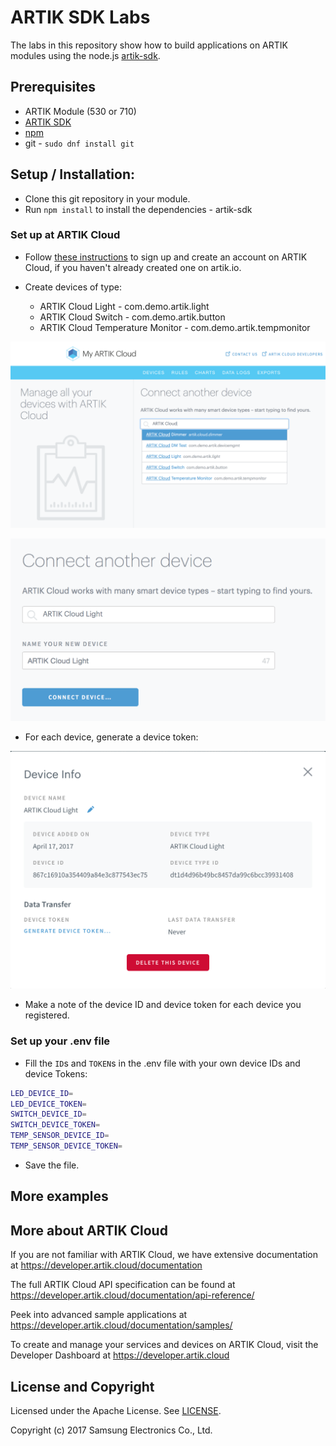 # ARTIK SDK Labs

The labs in this repository show how to build applications on ARTIK modules using the node.js [artik-sdk](https://developer.artik.io/documentation/api/index.html). 

## Prerequisites
* ARTIK Module (530 or 710)
* [ARTIK SDK](https://developer.artik.io/documentation/api/index.html)
* [npm](http://blog.npmjs.org/post/85484771375/how-to-install-npm)
* git - `sudo dnf install git`

## Setup / Installation:

- Clone this git repository in your module.
- Run `npm install` to install the dependencies - artik-sdk

### Set up at ARTIK Cloud

- Follow [these instructions](https://developer.artik.cloud/documentation/tools/web-tools.html#create-an-artik-cloud-account) to sign up and create an account on ARTIK Cloud, if you haven't already created one on artik.io.

- Create devices of type:
  * ARTIK Cloud Light - com.demo.artik.light
  * ARTIK Cloud Switch - com.demo.artik.button
  * ARTIK Cloud Temperature Monitor - com.demo.artik.tempmonitor

![Create Device 1](./img/create_device_1.png)

![Create Device 2](./img/create_device_2.png)


- For each device, generate a device token:

![Generate Device Token](./img/generate_device_token.png)

- Make a note of the device ID and device token for each device you registered.

### Set up your .env file

- Fill the `ID`s and `TOKEN`s in the .env file with your own device IDs and device Tokens:
~~~bash
LED_DEVICE_ID=
LED_DEVICE_TOKEN=
SWITCH_DEVICE_ID=
SWITCH_DEVICE_TOKEN=
TEMP_SENSOR_DEVICE_ID=
TEMP_SENSOR_DEVICE_TOKEN=
~~~

- Save the file.

## More examples


More about ARTIK Cloud
---------------

If you are not familiar with ARTIK Cloud, we have extensive documentation at https://developer.artik.cloud/documentation

The full ARTIK Cloud API specification can be found at https://developer.artik.cloud/documentation/api-reference/

Peek into advanced sample applications at https://developer.artik.cloud/documentation/samples/

To create and manage your services and devices on ARTIK Cloud, visit the Developer Dashboard at https://developer.artik.cloud

License and Copyright
---------------------

Licensed under the Apache License. See [LICENSE](LICENSE).

Copyright (c) 2017 Samsung Electronics Co., Ltd.
